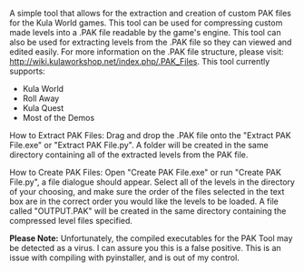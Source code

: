 A simple tool that allows for the extraction and creation of custom PAK files for the Kula World games. This tool can be used for compressing custom made levels into a .PAK
file readable by the game's engine. This tool can also be used for extracting levels from the .PAK file so they can viewed and edited easily. For more information on the .PAK file structure, please visit: http://wiki.kulaworkshop.net/index.php/.PAK_Files. This tool currently supports:
  - Kula World
  - Roll Away
  - Kula Quest
  - Most of the Demos

How to Extract PAK Files: Drag and drop the .PAK file onto the "Extract PAK File.exe" or "Extract PAK File.py". A folder will be created in the same directory containing all of the extracted levels from the PAK file.

How to Create PAK Files: Open "Create PAK File.exe" or run "Create PAK File.py", a file dialogue should appear. Select all of the levels in the directory of your choosing, and make sure the order of the files selected in the text box are in the correct order you would like the levels to be loaded. A file called "OUTPUT.PAK" will be created in the same directory containing the compressed level files specified.

**Please Note:** Unfortunately, the compiled executables for the PAK Tool may be detected as a virus. I can assure you this is a false positive. This is an issue with compiling with pyinstaller, and is out of my control.
